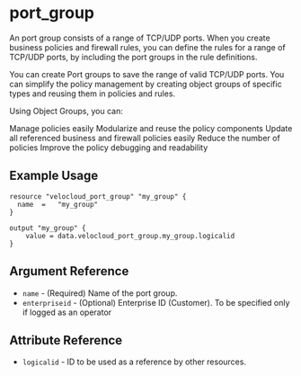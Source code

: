 # port_group

An port group consists of a range of TCP/UDP ports. When you create business policies and firewall rules, you can define the rules for a range of TCP/UDP ports, by including the port groups in the rule definitions.

You can create Port groups to save the range of valid TCP/UDP ports. You can simplify the policy management by creating object groups of specific types and reusing them in policies and rules.

Using Object Groups, you can:

Manage policies easily
Modularize and reuse the policy components
Update all referenced business and firewall policies easily
Reduce the number of policies
Improve the policy debugging and readability

## Example Usage

```hcl
resource "velocloud_port_group" "my_group" {
  name  =   "my_group"
}

output "my_group" {
    value = data.velocloud_port_group.my_group.logicalid
}

```

## Argument Reference

* `name` - (Required) Name of the port group.
* `enterpriseid` - (Optional) Enterprise ID (Customer). To be specified only if logged as an operator


## Attribute Reference

* `logicalid` - ID to be used as a reference by other resources.